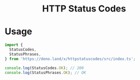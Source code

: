 <h1 align="center">HTTP Status Codes</h1>

# Usage

```js
import {
  StatusCodes,
  StatusPhrases,
} from 'https://deno.land/x/httpstatuscodes/src/index.ts';

console.log(StatusCodes.OK); // 200
console.log(StatusPhrases.OK); // OK
```
